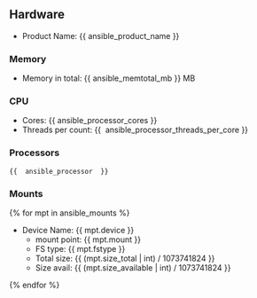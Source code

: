## Hardware
- Product Name: {{  ansible_product_name  }}
### Memory 
- Memory in total: {{  ansible_memtotal_mb }} MB
### CPU
- Cores: {{  ansible_processor_cores  }}
- Threads per count: {{  ansible_processor_threads_per_core  }}

### Processors
``{{  ansible_processor  }}``

### Mounts
{% for mpt in ansible_mounts %}
* Device Name: {{ mpt.device }}
    - mount point: {{ mpt.mount }}
    - FS type: {{ mpt.fstype }}
    - Total size: {{ (mpt.size_total | int) / 1073741824 }}
    - Size avail: {{ (mpt.size_available | int) / 1073741824 }}

{% endfor %}
